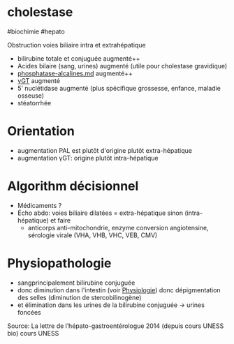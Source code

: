 # cholestase
#biochimie #hepato 


Obstruction voies biliaire intra et extrahépatique 

- bilirubine totale et conjuguée augmenté++ 
- Acides bilaire (sang, urines) augmenté (utile pour cholestase gravidique) 
- [phosphatase-alcalines.md](#phosphatase-alcalinesmd) augmenté++ 
- [γGT](#ceb3gtmd) augmenté 
- 5’ nuclétidase augmenté (plus spécifique grossesse, enfance, maladie osseuse) 
- stéatorrhée 


# Orientation


- augmentation PAL est plutôt d'origine plutôt extra-hépatique 
- augmentation γGT: origine plutôt intra-hépatique 


# Algorithm décisionnel


- Médicaments ? 
- Écho abdo: voies biliaire dilatées = extra-hépatique sinon (intra-hépatique) et faire 
    - anticorps anti-mitochondrie, enzyme conversion angiotensine, sérologie virale (VHA, VHB, VHC, VEB, CMV) 


# Physiopathologie


- sangprincipalement bilirubine conjuguée 
- donc diminution dans l'intestin (voir [Physiologie](bilirubine.md#physiologie)) donc dépigmentation des selles (diminution de stercobilinogène) 
- et élimination dans les urines de la bilirubine conjuguée -> urines foncées 

Source: La lettre de l’hépato-gastroentérologue 2014 (depuis cours UNESS bio)
cours UNESS 

